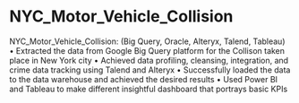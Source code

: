 # NYC_Motor_Vehicle_Collision

NYC_Motor_Vehicle_Collision: (Big Query, Oracle, Alteryx, Talend, Tableau) 
• Extracted the data from Google Big Query platform for the Collison taken place in New York city
• Achieved data profiling, cleansing, integration, and crime data tracking using Talend and Alteryx 
• Successfully loaded the data to the data warehouse and achieved the desired results 
• Used Power BI and Tableau to make different insightful dashboard that portrays basic KPIs
